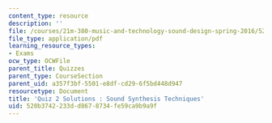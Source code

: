 ```yaml
---
content_type: resource
description: ''
file: /courses/21m-380-music-and-technology-sound-design-spring-2016/520b3742233dd8678734fe59ca9b9a9f_MIT21M_380S16_quiz2_sol.pdf
file_type: application/pdf
learning_resource_types:
- Exams
ocw_type: OCWFile
parent_title: Quizzes
parent_type: CourseSection
parent_uid: a357f3bf-5501-e8df-cd29-6f5bd448d947
resourcetype: Document
title: 'Quiz 2 Solutions : Sound Synthesis Techniques'
uid: 520b3742-233d-d867-8734-fe59ca9b9a9f
---
```

